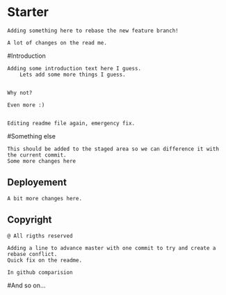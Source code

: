 # Starter

	Adding something here to rebase the new feature branch!
	
	A lot of changes on the read me.
	


#Introduction

	Adding some introduction text here I guess.
		Lets add some more things I guess. 
	
	
	Why not?
	
	Even more :)
	
	
	Editing readme file again, emergency fix.


#Something else

	This should be added to the staged area so we can difference it with the current commit.
	Some more changes here
	
## Deployement

	A bit more changes here.

## Copyright 

	@ All rigths reserved
	
	Adding a line to advance master with one commit to try and create a rebase conflict.
	Quick fix on the readme. 
	
	In github comparision
		

#And so on...
